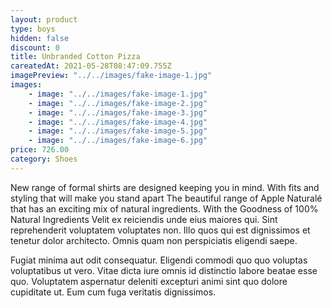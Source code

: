 ```yaml
---
layout: product
type: boys
hidden: false
discount: 0
title: Unbranded Cotton Pizza
careatedAt: 2021-05-28T08:47:09.755Z
imagePreview: "../../images/fake-image-1.jpg"
images:
    - image: "../../images/fake-image-1.jpg"
    - image: "../../images/fake-image-2.jpg"
    - image: "../../images/fake-image-3.jpg"
    - image: "../../images/fake-image-4.jpg"
    - image: "../../images/fake-image-5.jpg"
    - image: "../../images/fake-image-6.jpg"
price: 726.00
category: Shoes
---
```

New range of formal shirts are designed keeping you in mind. With fits and styling that will make you stand apart
The beautiful range of Apple Naturalé that has an exciting mix of natural ingredients. With the Goodness of 100% Natural Ingredients
Velit ex reiciendis unde eius maiores qui. Sint reprehenderit voluptatem voluptates non. Illo quos qui est dignissimos et tenetur dolor architecto. Omnis quam non perspiciatis eligendi saepe.
 Fugiat minima aut odit consequatur. Eligendi commodi quo quo voluptas voluptatibus ut vero. Vitae dicta iure omnis id distinctio labore beatae esse quo. Voluptatem aspernatur deleniti excepturi animi sint quo dolore cupiditate ut. Eum cum fuga veritatis dignissimos.
